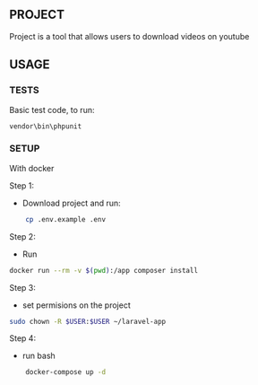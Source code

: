 
## PROJECT

Project is a tool that allows users to download videos on youtube

## USAGE

### TESTS

Basic test code, to run:
```$bash
vendor\bin\phpunit
```

### SETUP

With docker

Step 1:
- Download project and run:
```bash
    cp .env.example .env
```
Step 2:
- Run
```bash
docker run --rm -v $(pwd):/app composer install
```

Step 3:
- set permisions on the project
```bash
sudo chown -R $USER:$USER ~/laravel-app
```
Step 4:
- run bash
```bash
    docker-compose up -d
```
